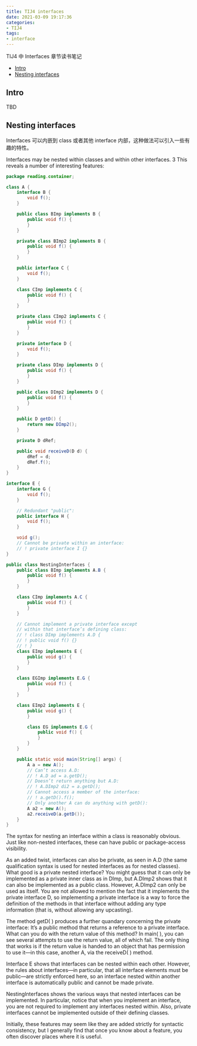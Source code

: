 ```yaml
---
title: TIJ4 interfaces
date: 2021-03-09 19:17:36
categories:
- TIJ4
tags:
- interface
---
```


TIJ4 中 Interfaces 章节读书笔记

- [Intro](#intro)
- [Nesting interfaces](#nesting-interfaces)

## Intro

TBD

## Nesting interfaces

Interfaces 可以内嵌到 class 或者其他 interface 内部，这种做法可以引入一些有趣的特性。

Interfaces may be nested within classes and within other interfaces. 3 This reveals a number
of interesting features:

```java
package reading.container;

class A {
    interface B {
        void f();
    }

    public class BImp implements B {
        public void f() {
        }
    }

    private class BImp2 implements B {
        public void f() {
        }
    }

    public interface C {
        void f();
    }

    class CImp implements C {
        public void f() {
        }
    }

    private class CImp2 implements C {
        public void f() {
        }
    }

    private interface D {
        void f();
    }

    private class DImp implements D {
        public void f() {
        }
    }

    public class DImp2 implements D {
        public void f() {
        }
    }

    public D getD() {
        return new DImp2();
    }

    private D dRef;

    public void receiveD(D d) {
        dRef = d;
        dRef.f();
    }
}

interface E {
    interface G {
        void f();
    }

    // Redundant "public":
    public interface H {
        void f();
    }

    void g();
    // Cannot be private within an interface:
    // ! private interface I {}
}

public class NestingInterfaces {
    public class BImp implements A.B {
        public void f() {
        }
    }

    class CImp implements A.C {
        public void f() {
        }
    }

    // Cannot implement a private interface except
    // within that interface’s defining class:
    // ! class DImp implements A.D {
    // ! public void f() {}
    // ! }
    class EImp implements E {
        public void g() {
        }
    }

    class EGImp implements E.G {
        public void f() {
        }
    }

    class EImp2 implements E {
        public void g() {
        }

        class EG implements E.G {
            public void f() {
            }
        }
    }

    public static void main(String[] args) {
        A a = new A();
        // Can’t access A.D:
        // ! A.D ad = a.getD();
        // Doesn’t return anything but A.D:
        // ! A.DImp2 di2 = a.getD();
        // Cannot access a member of the interface:
        // ! a.getD().f();
        // Only another A can do anything with getD():
        A a2 = new A();
        a2.receiveD(a.getD());
    }
}
```

The syntax for nesting an interface within a class is reasonably obvious. Just like non-nested
interfaces, these can have public or package-access visibility.

As an added twist, interfaces can also be private, as seen in A.D (the same qualification
syntax is used for nested interfaces as for nested classes). What good is a private nested
interface? You might guess that it can only be implemented as a private inner class as in
DImp, but A.DImp2 shows that it can also be implemented as a public class. However,
A.DImp2 can only be used as itself. You are not allowed to mention the fact that it
implements the private interface D, so implementing a private interface is a way to force
the definition of the methods in that interface without adding any type information (that is,
without allowing any upcasting).

The method getD( ) produces a further quandary concerning the private interface: It’s a
public method that returns a reference to a private interface. What can you do with the
return value of this method? In main( ), you can see several attempts to use the return
value, all of which fail. The only thing that works is if the return value is handed to an object
that has permission to use it—in this case, another A, via the receiveD( ) method.

Interface E shows that interfaces can be nested within each other. However, the rules about
interfaces—in particular, that all interface elements must be public—are strictly enforced
here, so an interface nested within another interface is automatically public and cannot be
made private. 

Nestinglnterfaces shows the various ways that nested interfaces can be implemented. In
particular, notice that when you implement an interface, you are not required to implement
any interfaces nested within. Also, private interfaces cannot be implemented outside of
their defining classes.

Initially, these features may seem like they are added strictly for syntactic consistency, but I
generally find that once you know about a feature, you often discover places where it is
useful. 
